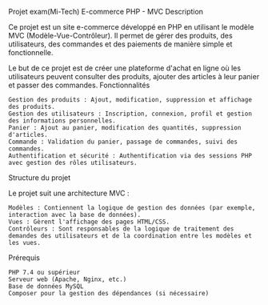 Projet exam(Mi-Tech) E-commerce PHP - MVC
Description

Ce projet est un site e-commerce développé en PHP en utilisant le modèle MVC (Modèle-Vue-Contrôleur). Il permet de gérer des produits, des utilisateurs, des commandes et des paiements de manière simple et fonctionnelle.

Le but de ce projet est de créer une plateforme d'achat en ligne où les utilisateurs peuvent consulter des produits, ajouter des articles à leur panier et passer des commandes.
Fonctionnalités

    Gestion des produits : Ajout, modification, suppression et affichage des produits.
    Gestion des utilisateurs : Inscription, connexion, profil et gestion des informations personnelles.
    Panier : Ajout au panier, modification des quantités, suppression d'articles.
    Commande : Validation du panier, passage de commandes, suivi des commandes.
    Authentification et sécurité : Authentification via des sessions PHP avec gestion des rôles utilisateurs.

Structure du projet

Le projet suit une architecture MVC :

    Modèles : Contiennent la logique de gestion des données (par exemple, interaction avec la base de données).
    Vues : Gèrent l'affichage des pages HTML/CSS.
    Contrôleurs : Sont responsables de la logique de traitement des demandes des utilisateurs et de la coordination entre les modèles et les vues.

Prérequis

    PHP 7.4 ou supérieur
    Serveur web (Apache, Nginx, etc.)
    Base de données MySQL
    Composer pour la gestion des dépendances (si nécessaire)
